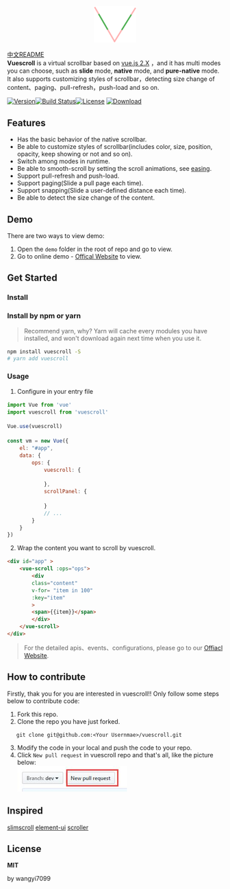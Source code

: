 
 
  <p align="center"><a href="https://wangyi7099.github.io/vuescrolljs/"><img width="100" src="https://github.com/wangyi7099/pictureCdn/blob/master/allPic/others/logo.png?raw=true" /></a></p>

  [中文README](https://github.com/wangyi7099/vuescroll/blob/dev/README-ZH.md)<br />
  **Vuescroll** is a virtual scrollbar based on [vue.js 2.X](https://github.com/vuejs/vue) ，and it  has multi  modes you can choose, such as **slide** mode, **native** mode,  and **pure-native** mode. It also supports customizing styles of scrollbar，detecting size change of content、paging、pull-refresh，push-load and so on.

  <a href="https://www.npmjs.com/package/vuescroll"><img src="https://img.shields.io/npm/v/vuescroll.svg" alt="Version"></a><a href="https://circleci.com/gh/wangyi7099/vuescroll/tree/dev"><img src="https://img.shields.io/circleci/project/wangyi7099/vuescroll/dev.svg" alt="Build Status"></a><a href="https://www.npmjs.com/package/vuescroll"><img src="https://img.shields.io/npm/l/vuescroll.svg" alt="License"></a>
<a href="https://www.npmjs.com/package/vuescroll"><img src="https://img.shields.io/npm/dm/vuescroll.svg" alt="Download"></a>

## Features
* Has the basic behavior of the native scrollbar.
* Be able to customize styles of scrollbar(includes color, size, position, opacity, keep showing or not and so on).
* Switch among modes in runtime.
* Be able to smooth-scroll by setting the scroll animations, see [easing](https://wangyi7099.github.io/vuescrolljs/guide/Configuration.html#explanation-2).
* Support pull-refresh and push-load.
* Support paging(Slide a pull page each time).
* Support snapping(Slide a user-defined distance each time).
* Be able to detect the size change of the content.

## Demo
There are two ways to view demo:
1. Open the `demo` folder in the root of repo and go to view.
2. Go to online demo - [Offical Website](https://wangyi7099.github.io/vuescrolljs/guide/) to view.

## Get Started
### Install
### Install by npm or yarn
> Recommend yarn, why? Yarn will cache every modules you have installed, and won't download again next time when you use it.
```bash
npm install vuescroll -S
# yarn add vuescroll
```
### Usage
1. Configure in your entry file

```javascript
import Vue from 'vue' 
import vuescroll from 'vuescroll'

Vue.use(vuescroll)

const vm = new Vue({
    el: "#app",
    data: {
        ops: {
            vuescroll: {

            },
            scrollPanel: {
                
            }
            // ...
        }
    }
})
```
2. Wrap the content you want to scroll by vuescroll.
```html
<div id="app" >
    <vue-scroll :ops="ops">
        <div 
        class="content"
        v-for= "item in 100"
        :key="item"
        >
        <span>{{item}}</span>
        </div>
    </vue-scroll>
</div>
``` 

> For the detailed apis、events、configurations, please go to our [Offiacl Website](https://wangyi7099.github.io/vuescrolljs/).

## How to contribute

Firstly, thak you for you are interested in vuescroll!! Only follow some steps below to contribute code:
1. Fork this repo.
2. Clone the repo you have just forked.
```base
   git clone git@github.com:<Your Usernmae>/vuescroll.git
```
3. Modify the code in your local and push the code to your repo.
3. Click `New pull request` in vuescroll repo and that's all, like the picture below:<br /><img src="https://github.com/wangyi7099/pictureCdn/blob/master/allPic/others/pr.jpg?raw=true" /> 

## Inspired

[slimscroll](https://github.com/rochal/jQuery-slimScroll)    [element-ui](https://github.com/ElemeFE/element/tree/dev/packages/scrollbar/src) [scroller](https://github.com/pbakaus/scroller)

## License

**MIT** 

by wangyi7099